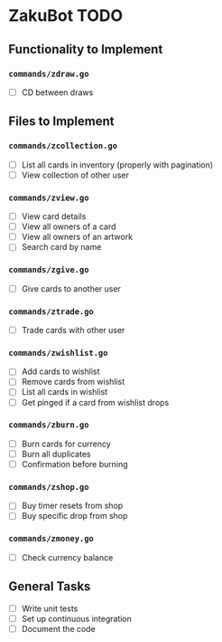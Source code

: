 # ZakuBot TODO

## Functionality to Implement

### `commands/zdraw.go`

- [ ] CD between draws

## Files to Implement

### `commands/zcollection.go`

- [ ] List all cards in inventory (properly with pagination)
- [ ] View collection of other user

### `commands/zview.go`
- [ ] View card details
- [ ] View all owners of a card
- [ ] View all owners of an artwork
- [ ] Search card by name

### `commands/zgive.go`

- [ ] Give cards to another user

### `commands/ztrade.go`

- [ ] Trade cards with other user

### `commands/zwishlist.go`

- [ ] Add cards to wishlist
- [ ] Remove cards from wishlist
- [ ] List all cards in wishlist
- [ ] Get pinged if a card from wishlist drops

### `commands/zburn.go`

- [ ] Burn cards for currency
- [ ] Burn all duplicates
- [ ] Confirmation before burning

### `commands/zshop.go`

- [ ] Buy timer resets from shop
- [ ] Buy specific drop from shop

### `commands/zmoney.go`

- [ ] Check currency balance

## General Tasks

- [ ] Write unit tests
- [ ] Set up continuous integration
- [ ] Document the code